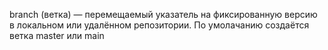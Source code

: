 branch (ветка) — перемещаемый указатель на фиксированную версию в локальном или удалённом репозитории. По умолачанию создаётся ветка master или main